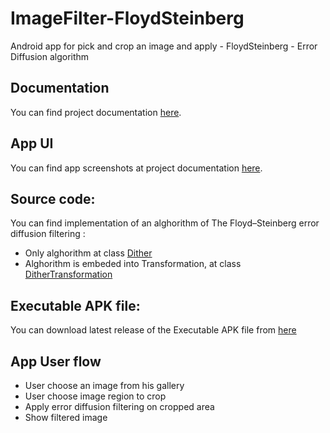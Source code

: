 # ImageFilter-FloydSteinberg
Android app for pick and crop an image and apply - FloydSteinberg - Error Diffusion algorithm 

## Documentation

You can find project documentation [here](https://docs.google.com/document/d/13zo047KhsjRp6bn2xlypTmduJ1FbdKjcpA2nC8NPdho/edit?usp=sharing).

## App UI

You can find app screenshots at project documentation [here](https://docs.google.com/document/d/13zo047KhsjRp6bn2xlypTmduJ1FbdKjcpA2nC8NPdho/edit?usp=sharing).

## Source code: 

You can find implementation of an alghorithm of The Floyd–Steinberg error diffusion filtering :

  *  Only alghorithm at class [Dither](https://github.com/Bzahov98/ImageFilter-FloydSteinberg/blob/master/app/src/main/java/com/example/imagefilter/transformations/Dither.java])
  *  Alghorithm is embeded into Transformation, at class [DitherTransformation](https://github.com/Bzahov98/ImageFilter-FloydSteinberg/blob/master/app/src/main/java/com/example/imagefilter/transformations/Dither.java])

## Executable APK file: 

You can download latest release of the Executable APK file from [here](https://github.com/Bzahov98/ImageFilter-FloydSteinberg/releases)

## App User flow

* User choose an image from his gallery
* User choose image region to crop
* Apply error diffusion filtering on cropped area
* Show filtered image
